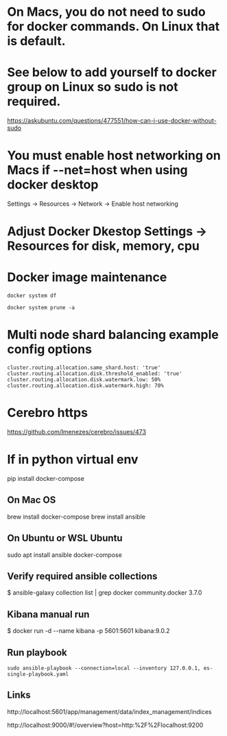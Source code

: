 
# On Macs, you do not need to sudo for docker commands.  On Linux that is default.  
# See below to add yourself to docker group on Linux so sudo is not required.

https://askubuntu.com/questions/477551/how-can-i-use-docker-without-sudo

# You must enable host networking on Macs if --net=host when using docker desktop
Settings -> Resources -> Network -> Enable host networking

# Adjust Docker Dkestop Settings -> Resources for disk, memory, cpu

# Docker image maintenance

```
docker system df

docker system prune -a
```

# Multi node shard balancing example config options

```
cluster.routing.allocation.same_shard.host: 'true'
cluster.routing.allocation.disk.threshold_enabled: 'true'
cluster.routing.allocation.disk.watermark.low: 50%
cluster.routing.allocation.disk.watermark.high: 70%
```

# Cerebro https

https://github.com/lmenezes/cerebro/issues/473

# If in python virtual env

pip install docker-compose

## On Mac OS

brew install docker-compose
brew install ansible

## On Ubuntu or WSL Ubuntu

sudo apt install ansible docker-compose


## Verify required ansible collections

$ ansible-galaxy collection list | grep docker
community.docker                         3.7.0

## Kibana manual run

$ docker run -d --name kibana -p 5601:5601 kibana:9.0.2

## Run playbook

```
sudo ansible-playbook --connection=local --inventory 127.0.0.1, es-single-playbook.yaml
```

## Links

http://localhost:5601/app/management/data/index_management/indices

http://localhost:9000/#!/overview?host=http:%2F%2Flocalhost:9200

